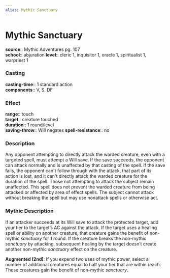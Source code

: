 ```yaml
---
alias: Mythic Sanctuary
---
```


# Mythic Sanctuary

**source**:: Mythic Adventures pg. 107  
**school**:: abjuration
**level**:: cleric 1, inquisitor 1, oracle 1, spiritualist 1, warpriest 1

### Casting 

**casting-time**:: 1 standard action  
**components**:: V, S, DF

### Effect 

**range**:: touch  
**target**:: creature touched  
**duration**:: 1 round/level  
**saving-throw**:: Will negates
**spell-resistance**:: no

### Description 

Any opponent attempting to directly attack the warded creature, even with a targeted spell, must attempt a Will save. If the save succeeds, the opponent can attack normally and is unaffected by that casting of the spell. If the save fails, the opponent can't follow through with the attack, that part of its action is lost, and it can't directly attack the warded creature for the duration of the spell. Those not attempting to attack the subject remain unaffected. This spell does not prevent the warded creature from being attacked or affected by area of effect spells. The subject cannot attack without breaking the spell but may use nonattack spells or otherwise act.

### Mythic Description

If an attacker succeeds at its Will save to attack the protected target, add your tier to the target’s AC against the attack. If the target uses a healing spell or ability on another creature, that creature gains the benefit of non-mythic *sanctuary* for 1 round. If the creature breaks the non-mythic *sanctuary* by attacking, subsequent healing by the target doesn’t create another non-mythic *sanctuary* effect on the creature.  
  
**Augmented (2nd)**: If you expend two uses of mythic power, select a number of additional creatures equal to half your tier that are within reach. These creatures gain the benefit of non-mythic *sanctuary*.

